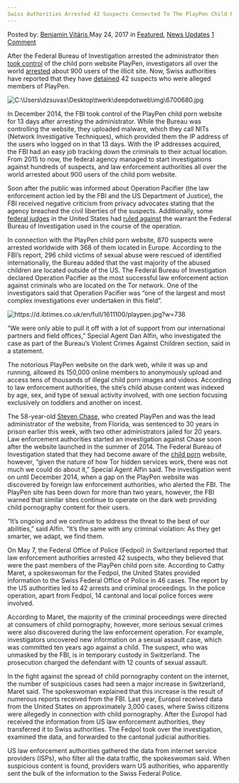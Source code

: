 ```yaml
---
Swiss Authorities Arrested 42 Suspects Connected To The PlayPen Child Porn Site
---
```

<article class="post-listing post-20079 post type-post status-publish format-standard has-post-thumbnail hentry category-deepdot-news category-news-updates tag-5483 tag-arrested tag-authorities tag-child tag-connected tag-playpen tag-porn tag-site tag-suspects tag-swiss">
    <div class="post-inner">
    <p class="post-meta">
    <span>Posted by: <a href="https://www.deepdotweb.com/author/benjaminvi/" title="">Benjamin Vitáris </a></span>
    <span>May 24, 2017</span>
    <span>in <a href="https://www.deepdotweb.com/category/deepdot-news/" rel="category tag">Featured</a>, <a href="https://www.deepdotweb.com/category/news-updates/" rel="category tag">News Updates</a></span>
    <span><a href="https://www.deepdotweb.com/2017/05/24/swiss-authorities-arrested-42-suspects-connected-playpen-child-porn-site/#comments">1 Comment</a></span>
    </p>
    <div class="clear"></div>
    <div class="entry">
    <p>After the Federal Bureau of Investigation arrested the administrator then <a href="https://www.deepdotweb.com/2016/01/08/fbi-ultimate-hack-job-1300-computers-take-down/">took control</a> of the child porn website PlayPen, investigators all over the world <a href="http://www.ibtimes.co.uk/playpen-world-unites-arrest-nearly-900-paedophiles-following-takedown-dark-web-site-1620250">arrested</a> about 900 users of the illicit site. Now, Swiss authorities have reported that they have <a href="https://www.thelocal.ch/20170509/swiss-police-arrest-42-following-us-child-pornography-investigation">detained</a> 42 suspects who were alleged members of PlayPen.</p>
    <p><a id="post-20079-_gjdgxs"></a> <img class="wp-image-20097 aligncenter" src="https://www.deepdotweb.com/wp-content/uploads/2017/05/c-users-dzsuvax-desktop-twerk-deepdotweb-img-6700.jpeg" alt="C:\Users\dzsuvax\Desktop\twerk\deepdotweb\img\6700680.jpg" srcset="https://www.deepdotweb.com/wp-content/uploads/2017/05/c-users-dzsuvax-desktop-twerk-deepdotweb-img-6700.jpeg 800w, https://www.deepdotweb.com/wp-content/uploads/2017/05/c-users-dzsuvax-desktop-twerk-deepdotweb-img-6700-300x168.jpeg 300w" sizes="(max-width: 800px) 100vw, 800px" /></p>
    <p>In December 2014, the FBI took control of the PlayPen child porn website for 13 days after arresting the administrator. While the Bureau was controlling the website, they uploaded malware, which they call NITs (Network Investigative Techniques), which provided them the IP address of the users who logged on in that 13 days. With the IP addresses acquired, the FBI had an easy job tracking down the criminals to their actual location. From 2015 to now, the federal agency managed to start investigations against hundreds of suspects, and law enforcement authorities all over the world arrested about 900 users of the child porn website.</p>
    <p>Soon after the public was informed about Operation Pacifier (the law enforcement action led by the FBI and the US Department of Justice), the FBI received negative criticism from privacy advocates stating that the agency breached the civil liberties of the suspects. Additionally, some <a href="https://www.deepdotweb.com/2016/09/29/third-judge-rules-fbis-playpen-warrant-invalid/">federal judges</a> in the United States had <a href="https://www.deepdotweb.com/2016/10/26/knoxville-federal-judge-rules-fbi-playpen-case/">ruled against</a> the warrant the Federal Bureau of Investigation used in the course of the operation.</p>
    <p>In connection with the PlayPen child porn website, 870 suspects were arrested worldwide with 368 of them located in Europe. According to the FBI’s report, 296 child victims of sexual abuse were rescued of identified internationally, the Bureau added that the vast majority of the abused children are located outside of the US. The Federal Bureau of Investigation declared Operation Pacifier as the most successful law enforcement action against criminals who are located on the Tor network. One of the investigators said that Operation Pacifier was &#8220;one of the largest and most complex investigations ever undertaken in this field&#8221;.</p>
    <p><img class="wp-image-20098 aligncenter" src="https://www.deepdotweb.com/wp-content/uploads/2017/05/https-d-ibtimes-co-uk-en-full-1611100-playpen-jp-1.jpeg" alt="https://d.ibtimes.co.uk/en/full/1611100/playpen.jpg?w=736" srcset="https://www.deepdotweb.com/wp-content/uploads/2017/05/https-d-ibtimes-co-uk-en-full-1611100-playpen-jp-1.jpeg 736w, https://www.deepdotweb.com/wp-content/uploads/2017/05/https-d-ibtimes-co-uk-en-full-1611100-playpen-jp-1-300x176.jpeg 300w" sizes="(max-width: 736px) 100vw, 736px" /></p>
    <p>&#8220;We were only able to pull it off with a lot of support from our international partners and field offices,&#8221; Special Agent Dan Alfin, who investigated the case as part of the Bureau&#8217;s Violent Crimes Against Children section, said in a statement.</p>
    <p>The notorious PlayPen website on the dark web, while it was up and running, allowed its 150,000 online members to anonymously upload and access tens of thousands of illegal child porn images and videos. According to law enforcement authorities, the site&#8217;s child abuse content was indexed by age, sex, and type of sexual activity involved, with one section focusing exclusively on toddlers and another on incest.</p>
    <p>The 58-year-old <a href="https://www.deepdotweb.com/2016/09/27/playpen-admin-found-guilty/">Steven Chase</a>, who created PlayPen and was the lead administrator of the website, from Florida, was sentenced to 30 years in prison earlier this week, with two other administrators jailed for 20 years. Law enforcement authorities started an investigation against Chase soon after the website launched in the summer of 2014. The Federal Bureau of Investigation stated that they had become aware of the <a href="https://www.deepdotweb.com/2017/04/18/another-school-teacher-found-guilty-child-porn/">child porn</a> website, however, “given the nature of how Tor hidden services work, there was not much we could do about it,&#8221; Special Agent Alfin said. The investigation went on until December 2014, when a gap on the PlayPen website was discovered by foreign law enforcement authorities, who alerted the FBI. The PlayPen site has been down for more than two years, however, the FBI warned that similar sites continue to operate on the dark web providing child pornography content for their users.</p>
    <p>&#8220;It&#8217;s ongoing and we continue to address the threat to the best of our abilities,&#8221; said Alfin. &#8220;It&#8217;s the same with any criminal violation: As they get smarter, we adapt, we find them.</p>
    <p>On May 7, the Federal Office of Police (Fedpol) in Switzerland reported that law enforcement authorities arrested 42 suspects, who they believed that were the past members of the PlayPen child porn site. According to Cathy Maret, a spokeswoman for the Fedpol, the United States provided information to the Swiss Federal Office of Police in 46 cases. The report by the US authorities led to 42 arrests and criminal proceedings. In the police operation, apart from Fedpol, 14 cantonal and local police forces were involved.</p>
    <p>According to Maret, the majority of the criminal proceedings were directed at consumers of child pornography, however, more serious sexual crimes were also discovered during the law enforcement operation. For example, investigators uncovered new information on a sexual assault case, which was committed ten years ago against a child. The suspect, who was unmasked by the FBI, is in temporary custody in Switzerland. The prosecution charged the defendant with 12 counts of sexual assault.</p>
    <p>In the fight against the spread of child pornography content on the internet, the number of suspicious cases had seen a major increase in Switzerland, Maret said. The spokeswoman explained that this increase is the result of numerous reports received from the FBI. Last year, Europol received data from the United States on approximately 3,000 cases, where Swiss citizens were allegedly in connection with child pornography. After the Europol had received the information from US law enforcement authorities, they transferred it to Swiss authorities. The Fedpol took over the investigation, examined the data, and forwarded to the cantonal judicial authorities.</p>
    <p>US law enforcement authorities gathered the data from internet service providers (ISPs), who filter all the data traffic, the spokeswoman said. When suspicious content is found, providers warn US authorities, who apparently sent the bulk of the information to the Swiss Federal Police.</p>
    </div>
    <span style="display:none"><a href="https://www.deepdotweb.com/tag/42/" rel="tag">42</a> <a href="https://www.deepdotweb.com/tag/arrested/" rel="tag">arrested</a> <a href="https://www.deepdotweb.com/tag/authorities/" rel="tag">authorities</a> <a href="https://www.deepdotweb.com/tag/child/" rel="tag">child</a> <a href="https://www.deepdotweb.com/tag/connected/" rel="tag">connected</a> <a href="https://www.deepdotweb.com/tag/playpen/" rel="tag">playpen</a> <a href="https://www.deepdotweb.com/tag/porn/" rel="tag">porn</a> <a href="https://www.deepdotweb.com/tag/site/" rel="tag">site</a> <a href="https://www.deepdotweb.com/tag/suspects/" rel="tag">suspects</a> <a href="https://www.deepdotweb.com/tag/swiss/" rel="tag">swiss</a></span> <span style="display:none" class="updated">2017-05-24</span>
    <div style="display:none" class="vcard author" itemprop="author" itemscope itemtype="http://schema.org/Person"><strong class="fn" itemprop="name"><a href="https://www.deepdotweb.com/author/benjaminvi/" title="Posts by Benjamin Vitáris" rel="author">Benjamin Vitáris</a></strong></div>
    </div>
</article>

